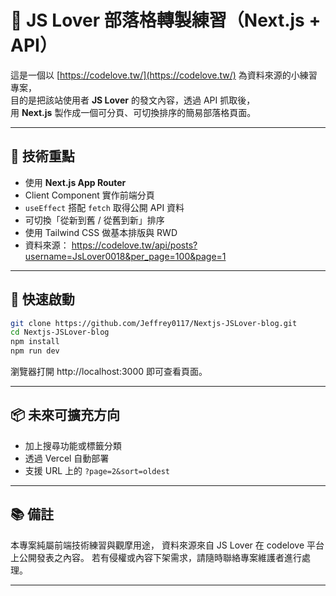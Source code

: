# 📝 JS Lover 部落格轉製練習（Next.js + API）

這是一個以 [https://codelove.tw/](https://codelove.tw/) 為資料來源的小練習專案，  
目的是把該站使用者 **JS Lover** 的發文內容，透過 API 抓取後，  
用 **Next.js** 製作成一個可分頁、可切換排序的簡易部落格頁面。

---

## 🔧 技術重點

- 使用 **Next.js App Router**
- Client Component 實作前端分頁
- `useEffect` 搭配 `fetch` 取得公開 API 資料
- 可切換「從新到舊 / 從舊到新」排序
- 使用 Tailwind CSS 做基本排版與 RWD
- 資料來源：
https://codelove.tw/api/posts?username=JsLover0018&per_page=100&page=1


---

## 🚀 快速啟動

```bash
git clone https://github.com/Jeffrey0117/Nextjs-JSLover-blog.git
cd Nextjs-JSLover-blog
npm install
npm run dev
```
瀏覽器打開 http://localhost:3000 即可查看頁面。

---

## 📦 未來可擴充方向

* 加上搜尋功能或標籤分類
* 透過 Vercel 自動部署
* 支援 URL 上的 `?page=2&sort=oldest`

---

## 📚 備註

本專案純屬前端技術練習與觀摩用途，
資料來源來自 JS Lover 在 codelove 平台上公開發表之內容。
若有侵權或內容下架需求，請隨時聯絡專案維護者進行處理。

---